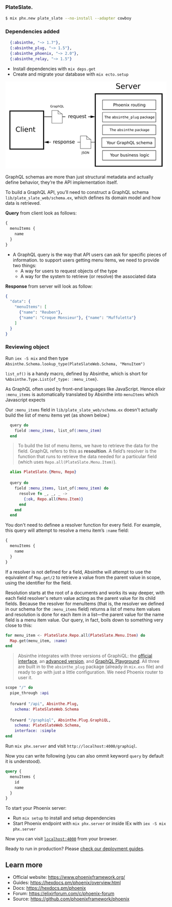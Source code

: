 ### PlateSlate.  
    
 ```bash
$ mix phx.new plate_slate --no-install --adapter cowboy
 ```   

 ### Dependencies added 
```elixir
  {:absinthe, "~> 1.7"},
  {:absinthe_plug, "~> 1.5"},
  {:absinthe_phoenix, "~> 2.0"},
  {:absinthe_relay, "~> 1.5"}
```
    
* Install dependencies with `mix deps.get`
* Create and migrate your database with `mix ecto.setup`      

<img src="../../img/graphql_overview.png" alt="Graphql request response overview">    
    
 GraphQL schemas are more than just structural metadata and actually define behavior, they’re the API implementation itself.    
    
To build a GraphQL API, you’ll need to construct a GraphQL schema `lib/plate_slate_web/schema.ex`, which defines its domain model and how data is retrieved.     

**Query** from client look as follows:
```graphql
{
  menuItems {
    name 
  }
}
```     
- A GraphQL query is the way that API users can ask for specific pieces of information. to support users getting menu items, we need to provide two things:
  - A way for users to request objects of the type
  - A way for the system to retrieve (or resolve) the associated data
    
**Response** from server will look as follow:
```elixir
{
  "data": {
    "menuItems": [
      {"name": "Reuben"},
      {"name": "Croque Monsieur"}, {"name": "Muffuletta"}
    ] 
  }
}
```    
    
### Reviewing object  
Run `iex -S mix` and then type `Absinthe.Schema.lookup_type(PlateSlateWeb.Schema, "MenuItem")`    
    
`list_of()` is a handy macro, defined by Absinthe, which is short for `%Absinthe.Type.List{of_type: :menu_item}`.  

As GraphQL often used by front-end languages like JavaScript. Hence elixir `:menu_items` is automatically translated by Absinthe into `menuItems` which Javascript expects     

Our `:menu_items` field in `lib/plate_slate_web/schema.ex` doesn't actually build the list of menu items yet (as shown below.) 
```elixir
  query do
    field :menu_items, list_of(:menu_item)
  end
```  
> To build the list of menu items, we have to retrieve the data for the field. GraphQL refers to this as **resoultion**. A field’s resolver is the function that runs to retrieve the data needed for a particular field (which uses `Repo.all(PlateSlate.Menu.Item)`).    
   
```elixir
  alias PlateSlate.{Menu, Repo}

  query do
    field :menu_items, list_of(:menu_item) do
      resolve fn _, _, _ ->
        {:ok, Repo.all(Menu.Item)}
      end
    end
  end
```   
   
You don't need to definee a resolver function for every field. For example, this query will attempt to resolve a menu item’s `:name` field:  
```graphql
{
  menuItems {
    name
  }
}
```  
    
If a resolver is not defined for a field, Absinthe will attempt to use the equivalent of `Map.get/2` to retrieve a value from the parent value in scope, using the identifier for the field.   

Resolution starts at the root of a documents and works its way deeper, with each field resolver's return value acting as the parent value for its child fields. Because the resolver for menuItems (that is, the resolver we defined in our schema for the `:menu_items` field) returns a list of menu item values and resolution is done for each item in a list—the parent value for the name field is a menu item value. Our query, in fact, boils down to something very close to this:    

```elixir
for menu_item <- PlateSlate.Repo.all(PlateSlate.Menu.Item) do
  Map.get(menu_item, :name)
end
```      

> Absinthe integrates with three versions of GraphiQL: the [official interface](https://github.com/graphql/graphiql), an [advanced version](https://github.com/OlegIlyenko/graphiql-workspace), and [GraphQL Playground](https://github.com/graphcool/graphql-playground). All three are built in to the `absinthe_plug` package (already in `mix.exs` file) and ready to go with just a little configuration. We need Phoenix router to user it.   
```elixir
scope "/" do
  pipe_through :api

  forward "/api", Absinthe.Plug,
    schema: PlateSlateWeb.Schema

  forward "/graphiql", Absinthe.Plug.GraphiQL,
    schema: PlateSlateWeb.Schema,
    interface: :simple
end
```     
    
Run `mix phx.server` and visit `http://localhost:4000/graphiql`.  

Now you can write following (you can also ommit keyword `query` by default it is understood).  

```graphql
query {
  menuItems {
    id
    name
  }
}
```          
    
    


To start your Phoenix server:

  * Run `mix setup` to install and setup dependencies
  * Start Phoenix endpoint with `mix phx.server` or inside IEx with `iex -S mix phx.server`

Now you can visit [`localhost:4000`](http://localhost:4000) from your browser.

Ready to run in production? Please [check our deployment guides](https://hexdocs.pm/phoenix/deployment.html).

## Learn more

  * Official website: https://www.phoenixframework.org/
  * Guides: https://hexdocs.pm/phoenix/overview.html
  * Docs: https://hexdocs.pm/phoenix
  * Forum: https://elixirforum.com/c/phoenix-forum
  * Source: https://github.com/phoenixframework/phoenix
